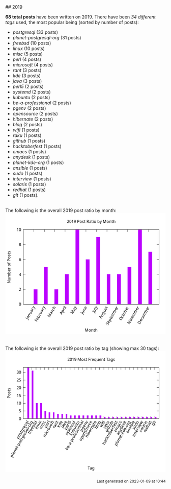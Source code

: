 <a name="2019" />
## 2019 

**68 total posts** have been written on 2019.
There have been *34 different tags* used, the most
popular being (sorted by number of posts):
 
- *postgresql* (33 posts)  
- *planet-postgresql-org* (31 posts)  
- *freebsd* (10 posts)  
- *linux* (10 posts)  
- *misc* (5 posts)  
- *perl* (4 posts)  
- *microsoft* (4 posts)  
- *rant* (3 posts)  
- *kde* (3 posts)  
- *java* (3 posts)  
- *perl5* (2 posts)  
- *systemd* (2 posts)  
- *kubuntu* (2 posts)  
- *be-a-professional* (2 posts)  
- *pgenv* (2 posts)  
- *opensource* (2 posts)  
- *hibernate* (2 posts)  
- *blog* (2 posts)  
- *wifi* (1 posts)  
- *raku* (1 posts)  
- *github* (1 posts)  
- *hacktoberfest* (1 posts)  
- *emacs* (1 posts)  
- *anydesk* (1 posts)  
- *planet-kde-org* (1 posts)  
- *ansible* (1 posts)  
- *sudo* (1 posts)  
- *interview* (1 posts)  
- *solaris* (1 posts)  
- *redhat* (1 posts)  
- *git* (1 posts).<br/>
<br/>
The following is the overall 2019 post ratio by month:
<br/>
    <center>
      <img src="/images/stats/2019-months.png" alt="2019 post ratio per month" />
    </center>
<br/>

<br/>
The following is the overall 2019 post ratio by tag (showing max 30 tags):
<br/>
  <center>
    <img src="/images/stats/2019-tags.png" alt="2019 post ratio per tag" />
  </center>
<br/>

<div align="right">
<small>
Last generated on 2023-01-09 at 10:44
</small>
</div>

<br/>
